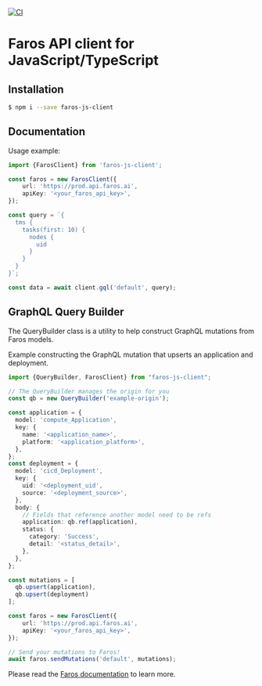 [![CI](https://github.com/faros-ai/faros-js-client/actions/workflows/ci.yml/badge.svg)](https://github.com/faros-ai/faros-js-client/actions/workflows/ci.yml)

# Faros API client for JavaScript/TypeScript

## Installation
```bash
$ npm i --save faros-js-client
```
## Documentation

Usage example:
```typescript
import {FarosClient} from 'faros-js-client';

const faros = new FarosClient({
    url: 'https://prod.api.faros.ai',
    apiKey: '<your_faros_api_key>',
});

const query = `{
  tms {
    tasks(first: 10) {
      nodes {
        uid
      }
    }
  }
}`;

const data = await client.gql('default', query);
```

## GraphQL Query Builder

The QueryBuilder class is a utility to help construct GraphQL mutations from Faros models.

Example constructing the GraphQL mutation that upserts an application and deployment.

```ts
import {QueryBuilder, FarosClient} from "faros-js-client";

// The QueryBuilder manages the origin for you
const qb = new QueryBuilder('example-origin');

const application = {
  model: 'compute_Application',
  key: {
    name: '<application_name>',
    platform: '<application_platform>',
  },
};
const deployment = {
  model: 'cicd_Deployment',
  key: {
    uid: '<deployment_uid',
    source: '<deployment_source>',
  },
  body: {
    // Fields that reference another model need to be refs
    application: qb.ref(application),
    status: {
      category: 'Success',
      detail: '<status_detail>',
    },
  },
};

const mutations = [
  qb.upsert(application),
  qb.upsert(deployment)
];

const faros = new FarosClient({
    url: 'https://prod.api.faros.ai',
    apiKey: '<your_faros_api_key>',
});

// Send your mutations to Faros!
await faros.sendMutations('default', mutations);
```

Please read the [Faros documentation][farosdocs] to learn more.

[farosdocs]: https://docs.faros.ai
